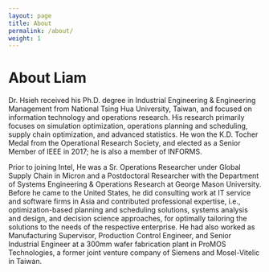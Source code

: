 ```yaml
---
layout: page
title: About
permalink: /about/
weight: 1
---
```


# **About Liam**

Dr. Hsieh received his Ph.D. degree in Industrial Engineering & Engineering Management from National Tsing Hua University, Taiwan, and focused on information technology and operations research. His research primarily focuses on simulation optimization, operations planning and scheduling, supply chain optimization, and advanced statistics. He won the K.D. Tocher Medal from the Operational Research Society, and elected as a Senior Member of IEEE in 2017; he is also a member of INFORMS.

Prior to joining Intel, He was a Sr. Operations Researcher under Global Supply Chain in Micron and a Postdoctoral Researcher with the Department of Systems Engineering & Operations Research at George Mason University. Before he came to the United States, he did consulting work at IT service and software firms in Asia and contributed professional expertise, i.e., optimization-based planning and scheduling solutions, systems analysis and design, and decision science approaches, for optimally tailoring the solutions to the needs of the respective enterprise. He had also worked as Manufacturing Supervisor, Production Control Engineer, and Senior Industrial Engineer at a 300mm wafer fabrication plant in ProMOS Technologies, a former joint venture company of Siemens and Mosel-Vitelic in Taiwan.

<!-- <div class="row">
{% include about/skills.html title="Programming Skills" source=site.data.programming-skills %}
{% include about/skills.html title="Other Skills" source=site.data.other-skills %}
</div>

<div class="row">
{% include about/timeline.html %}
</div> -->

